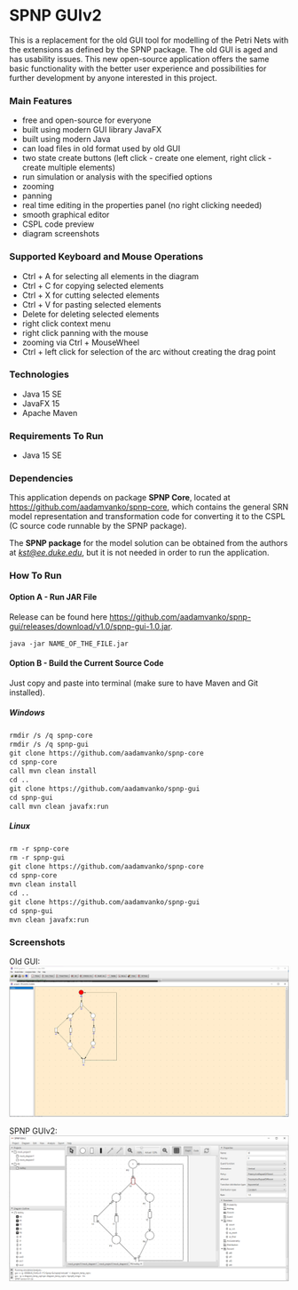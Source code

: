 # SPNP GUIv2

This is a replacement for the old GUI tool for modelling of the Petri Nets with the extensions as defined by the SPNP
package. The old GUI is aged and has usability issues. This new open-source application offers the same basic
functionality with the better user experience and possibilities for further development by anyone interested in this
project.

### Main Features

- free and open-source for everyone
- built using modern GUI library JavaFX
- built using modern Java
- can load files in old format used by old GUI
- two state create buttons (left click - create one element, right click - create multiple elements)
- run simulation or analysis with the specified options
- zooming
- panning
- real time editing in the properties panel (no right clicking needed)
- smooth graphical editor
- CSPL code preview
- diagram screenshots

### Supported Keyboard and Mouse Operations

- Ctrl + A for selecting all elements in the diagram
- Ctrl + C for copying selected elements
- Ctrl + X for cutting selected elements
- Ctrl + V for pasting selected elements
- Delete for deleting selected elements
- right click context menu
- right click panning with the mouse
- zooming via Ctrl + MouseWheel
- Ctrl + left click for selection of the arc without creating the drag point

### Technologies

- Java 15 SE
- JavaFX 15
- Apache Maven

### Requirements To Run

- Java 15 SE

### Dependencies

This application depends on package **SPNP Core**, located at https://github.com/aadamvanko/spnp-core, which contains
the general SRN model representation and transformation code for converting it to the CSPL (C source code runnable by
the SPNP package).

The **SPNP package** for the model solution can be obtained from the authors at *kst@ee.duke.edu*, but it is not needed
in order to run the application.

### How To Run

#### Option A - Run JAR File

Release can be found here https://github.com/aadamvanko/spnp-gui/releases/download/v1.0/spnp-gui-1.0.jar.

```
java -jar NAME_OF_THE_FILE.jar
```

#### Option B - Build the Current Source Code

Just copy and paste into terminal (make sure to have Maven and Git installed).

##### Windows

```
rmdir /s /q spnp-core
rmdir /s /q spnp-gui
git clone https://github.com/aadamvanko/spnp-core
cd spnp-core
call mvn clean install
cd ..
git clone https://github.com/aadamvanko/spnp-gui
cd spnp-gui
call mvn clean javafx:run
```

##### Linux

```
rm -r spnp-core
rm -r spnp-gui
git clone https://github.com/aadamvanko/spnp-core
cd spnp-core
mvn clean install
cd ..
git clone https://github.com/aadamvanko/spnp-gui
cd spnp-gui
mvn clean javafx:run
```

### Screenshots

Old GUI:
![Alt text](screenshots/old_gui.png?raw=true "Old GUI")

SPNP GUIv2:
![Alt text](screenshots/new_gui.png?raw=true "This GUI")
